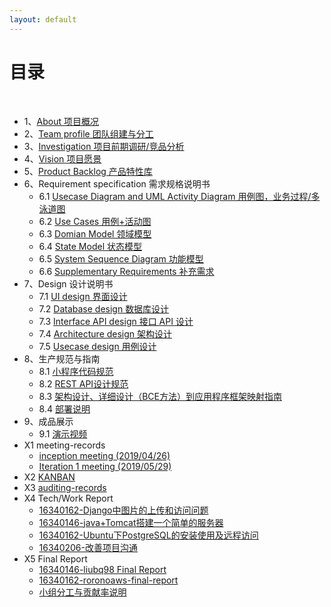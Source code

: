 ```yaml
---
layout: default
---
```


# [](#TOC)目录

&nbsp;&nbsp; 

* 1、[About 项目概况](01-about)
* 2、[Team profile 团队组建与分工](02-team-profile)
* 3、[Investigation 项目前期调研/竞品分析](03-investigation)
* 4、[Vision 项目愿景](04-vision)
* 5、[Product Backlog 产品特性库](05-product-backlog)
* 6、Requirement specification 需求规格说明书
    - 6.1 [Usecase Diagram and UML Activity Diagram 用例图，业务过程/多泳道图](06-01-usecase-diagram)
    - 6.2 [Use Cases 用例+活动图](06-02-use-cases)
    - 6.3 [Domian Model 领域模型](06-03-domain-model)
    - 6.4 [State Model 状态模型](06-04-state-model)
    - 6.5 [System Sequence Diagram 功能模型](06-05-system-sequence-diagram)
    - 6.6 [Supplementary Requirements 补充需求](06-06-supplementary-requirements)
* 7、Design 设计说明书
    - 7.1 [UI design 界面设计](07-01-ui-design)
    - 7.2 [Database design 数据库设计](http://tiandiyijian.top/2019/06/20/swsad-db/)
    - 7.3 [Interface API design 接口 API 设计](http://tiandiyijian.top/2019/06/19/swsad-api)
    - 7.4 [Architecture design 架构设计](07-04-software-architecture-document)
    - 7.5 [Usecase design 用例设计](07-05-usecase-design)
* 8、生产规范与指南
    - 8.1 [小程序代码规范](08-01-coding-standard)
    - 8.2 [REST API设计规范](08-02-RESTful-api-design-standard)
    - 8.3 [架构设计、详细设计（BCE方法）到应用程序框架映射指南](08-03-relationship-between-ECB-framework-directory-design-logic-archit)
    - 8.4 [部署说明](http://tiandiyijian.top/2019/06/21/swsad-deploy/)
* 9、成品展示
    - 9.1 [演示视频](http://tiandiyijian.top/2019/06/23/swsad-video/)
* X1 meeting-records
    - [inception meeting (2019/04/26)](X1-inception-meeting)
    - [Iteration 1 meeting (2019/05/29)](X1-iteration1-meeting)
* X2 [KANBAN](https://github.com/orgs/SSASGroup/projects)
* X3 [auditing-records](X3)
* X4 Tech/Work Report
   - [16340162-Django中图片的上传和访问问题](http://tiandiyijian.top/2019/06/22/swsad-django-img/)
   - [16340146-java+Tomcat搭建一个简单的服务器](https://blog.csdn.net/liubingqingsysu/article/details/92434363)
   - [16340162-Ubuntu下PostgreSQL的安装使用及远程访问](http://tiandiyijian.top/2019/06/22/swsad-postgresql/)
   - [16340206-改善项目沟通](https://16340206.github.io/%E6%94%B9%E5%96%84%E9%A1%B9%E7%9B%AE%E6%B2%9F%E9%80%9A)
* X5 Final Report
   - [16340146-liubq98 Final Report](https://blog.csdn.net/liubingqingsysu/article/details/92436378)
   - [16340162-roronoaws-final-report](http://tiandiyijian.top/2019/06/23/swsad-final-report/)
   - [小组分工与贡献率说明](X5-teamwork-profile)
